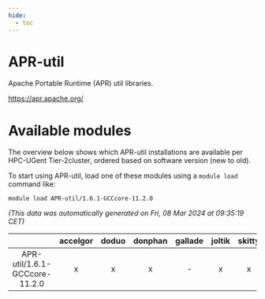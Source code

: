 ```yaml
---
hide:
  - toc
---
```


APR-util
========


Apache Portable Runtime (APR) util libraries.

https://apr.apache.org/
# Available modules


The overview below shows which APR-util installations are available per HPC-UGent Tier-2cluster, ordered based on software version (new to old).

To start using APR-util, load one of these modules using a `module load` command like:

```shell
module load APR-util/1.6.1-GCCcore-11.2.0
```

*(This data was automatically generated on Fri, 08 Mar 2024 at 09:35:19 CET)*  

| |accelgor|doduo|donphan|gallade|joltik|skitty|
| :---: | :---: | :---: | :---: | :---: | :---: | :---: |
|APR-util/1.6.1-GCCcore-11.2.0|x|x|x|-|x|x|

